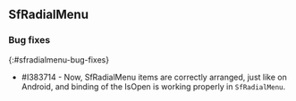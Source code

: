 ## SfRadialMenu

### Bug fixes
{:#sfradialmenu-bug-fixes}

* \#I383714 - Now, SfRadialMenu items are correctly arranged, just like on Android, and binding of the IsOpen is working properly in `SfRadialMenu`.
